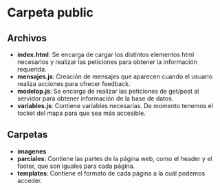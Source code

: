# Carpeta public
## Archivos
* __index.html__: Se encarga de cargar los distintos elementos html necesarios y realizar las peticiones para obtener la información requerida.
* __mensajes.js__: Creación de mensajes que aparecen cuando el usuario realiza acciones para ofrecer feedback.
* __modelop.js__: Se encarga de realizar las peticiones de get/post al servidor para obtener información de la base de datos.
* __variables.js__: Contiene variables necesarias. De momento tenemos el tocket del mapa para que sea más accesible.

## Carpetas
* __imagenes__
* __parciales__: Contiene las partes de la página web, como el header y el footer, que son iguales para cada página.
* __templates__: Contiene el formato de cada página a la cuál podemos acceder.
